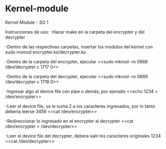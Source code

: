 # Kernel-module
Kernel Module - SO 1

Instrucciones de uso: 
-Hacer make en la carpeta del encrypter y del decrypter

-Dentro de las respectivas carpetas, insertar los modulos del kernel con sudo insmod encrypter.ko/decrypter.ko

-Dentro de la carpeta del encrypter, ejecutar <<sudo mknod -m 0666 /dev/decrypter c 1717 0>>

-Dentro de la carpeta del decrypter, ejecutar <<sudo mknod -m 0666 /dev/decrypter c 1718 0>>

-Ingresar algo al device file con pipe o demás, por ejemplo <<echo 1234 > /dev/encrypter>>

-Leer el device file, se le suma 2 a los caracteres ingresados, por lo tanto debería leerse 3456 <<cat /dev/encrypter>>

-Redireccionar lo ingresado en el encrypter al decrypter <<cat /dev/encrypter > /dev/decrypter>>

-Leer el device file del decrypter, debera salir los caracteres originales 1234 ><cat /dev/decrypter>>
